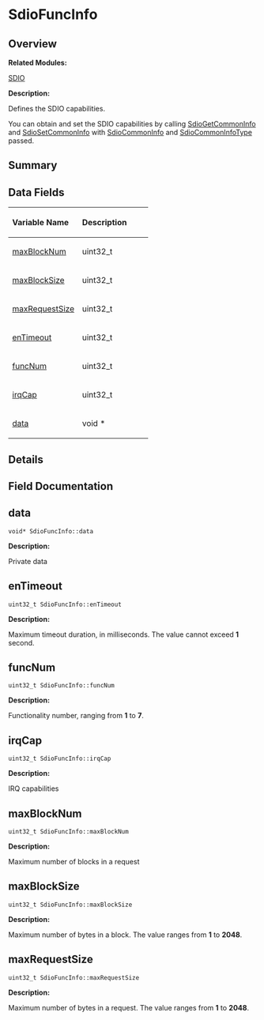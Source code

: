 # SdioFuncInfo<a name="EN-US_TOPIC_0000001055518126"></a>

## **Overview**<a name="section1072546208093536"></a>

**Related Modules:**

[SDIO](sdio.md)

**Description:**

Defines the SDIO capabilities. 

You can obtain and set the SDIO capabilities by calling  [SdioGetCommonInfo](sdio.md#gac5c6bf733ea9e4408fd1109b18741ce8)  and  [SdioSetCommonInfo](sdio.md#ga563b67c90fbb88075bf5a05d9b5d5706)  with  [SdioCommonInfo](sdiocommoninfo.md)  and  [SdioCommonInfoType](sdio.md#ga4037437ac001a9848dd242e8aa632678)  passed. 

## **Summary**<a name="section229400949093536"></a>

## Data Fields<a name="pub-attribs"></a>

<a name="table1195343884093536"></a>
<table><thead align="left"><tr id="row1547249317093536"><th class="cellrowborder" valign="top" width="50%" id="mcps1.1.3.1.1"><p id="p1320638981093536"><a name="p1320638981093536"></a><a name="p1320638981093536"></a>Variable Name</p>
</th>
<th class="cellrowborder" valign="top" width="50%" id="mcps1.1.3.1.2"><p id="p972004915093536"><a name="p972004915093536"></a><a name="p972004915093536"></a>Description</p>
</th>
</tr>
</thead>
<tbody><tr id="row276078657093536"><td class="cellrowborder" valign="top" width="50%" headers="mcps1.1.3.1.1 "><p id="p2082073570093536"><a name="p2082073570093536"></a><a name="p2082073570093536"></a><a href="sdiofuncinfo.md#a04d38dfd2a8d39a35eafcfc29b673e26">maxBlockNum</a></p>
</td>
<td class="cellrowborder" valign="top" width="50%" headers="mcps1.1.3.1.2 "><p id="p1023474434093536"><a name="p1023474434093536"></a><a name="p1023474434093536"></a>uint32_t </p>
</td>
</tr>
<tr id="row369928198093536"><td class="cellrowborder" valign="top" width="50%" headers="mcps1.1.3.1.1 "><p id="p134294344093536"><a name="p134294344093536"></a><a name="p134294344093536"></a><a href="sdiofuncinfo.md#af5f3459fa5c7b774f59b0dcd70b9a0b6">maxBlockSize</a></p>
</td>
<td class="cellrowborder" valign="top" width="50%" headers="mcps1.1.3.1.2 "><p id="p635360405093536"><a name="p635360405093536"></a><a name="p635360405093536"></a>uint32_t </p>
</td>
</tr>
<tr id="row682955634093536"><td class="cellrowborder" valign="top" width="50%" headers="mcps1.1.3.1.1 "><p id="p2015019149093536"><a name="p2015019149093536"></a><a name="p2015019149093536"></a><a href="sdiofuncinfo.md#a2b5bfbd05ef54dc65027068de0175d9e">maxRequestSize</a></p>
</td>
<td class="cellrowborder" valign="top" width="50%" headers="mcps1.1.3.1.2 "><p id="p1177409764093536"><a name="p1177409764093536"></a><a name="p1177409764093536"></a>uint32_t </p>
</td>
</tr>
<tr id="row868500515093536"><td class="cellrowborder" valign="top" width="50%" headers="mcps1.1.3.1.1 "><p id="p411449086093536"><a name="p411449086093536"></a><a name="p411449086093536"></a><a href="sdiofuncinfo.md#a85c9b17ab885cb72eab7ded6e49d8476">enTimeout</a></p>
</td>
<td class="cellrowborder" valign="top" width="50%" headers="mcps1.1.3.1.2 "><p id="p2103821144093536"><a name="p2103821144093536"></a><a name="p2103821144093536"></a>uint32_t </p>
</td>
</tr>
<tr id="row1236969985093536"><td class="cellrowborder" valign="top" width="50%" headers="mcps1.1.3.1.1 "><p id="p656510405093536"><a name="p656510405093536"></a><a name="p656510405093536"></a><a href="sdiofuncinfo.md#a7d99a390cc82cdccda84122580f20e2b">funcNum</a></p>
</td>
<td class="cellrowborder" valign="top" width="50%" headers="mcps1.1.3.1.2 "><p id="p1781285017093536"><a name="p1781285017093536"></a><a name="p1781285017093536"></a>uint32_t </p>
</td>
</tr>
<tr id="row1157080353093536"><td class="cellrowborder" valign="top" width="50%" headers="mcps1.1.3.1.1 "><p id="p1217231305093536"><a name="p1217231305093536"></a><a name="p1217231305093536"></a><a href="sdiofuncinfo.md#aff0bdebbfd7969076ab2f9ccd2b1867c">irqCap</a></p>
</td>
<td class="cellrowborder" valign="top" width="50%" headers="mcps1.1.3.1.2 "><p id="p453589978093536"><a name="p453589978093536"></a><a name="p453589978093536"></a>uint32_t </p>
</td>
</tr>
<tr id="row1495252910093536"><td class="cellrowborder" valign="top" width="50%" headers="mcps1.1.3.1.1 "><p id="p2037392219093536"><a name="p2037392219093536"></a><a name="p2037392219093536"></a><a href="sdiofuncinfo.md#a3867493e7beca9cafb6833523f29ccda">data</a></p>
</td>
<td class="cellrowborder" valign="top" width="50%" headers="mcps1.1.3.1.2 "><p id="p386921025093536"><a name="p386921025093536"></a><a name="p386921025093536"></a>void * </p>
</td>
</tr>
</tbody>
</table>

## **Details**<a name="section41899832093536"></a>

## **Field Documentation**<a name="section380865490093536"></a>

## data<a name="a3867493e7beca9cafb6833523f29ccda"></a>

```
void* SdioFuncInfo::data
```

 **Description:**

Private data 

## enTimeout<a name="a85c9b17ab885cb72eab7ded6e49d8476"></a>

```
uint32_t SdioFuncInfo::enTimeout
```

 **Description:**

Maximum timeout duration, in milliseconds. The value cannot exceed  **1**  second. 

## funcNum<a name="a7d99a390cc82cdccda84122580f20e2b"></a>

```
uint32_t SdioFuncInfo::funcNum
```

 **Description:**

Functionality number, ranging from  **1**  to  **7**. 

## irqCap<a name="aff0bdebbfd7969076ab2f9ccd2b1867c"></a>

```
uint32_t SdioFuncInfo::irqCap
```

 **Description:**

IRQ capabilities 

## maxBlockNum<a name="a04d38dfd2a8d39a35eafcfc29b673e26"></a>

```
uint32_t SdioFuncInfo::maxBlockNum
```

 **Description:**

Maximum number of blocks in a request 

## maxBlockSize<a name="af5f3459fa5c7b774f59b0dcd70b9a0b6"></a>

```
uint32_t SdioFuncInfo::maxBlockSize
```

 **Description:**

Maximum number of bytes in a block. The value ranges from  **1**  to  **2048**. 

## maxRequestSize<a name="a2b5bfbd05ef54dc65027068de0175d9e"></a>

```
uint32_t SdioFuncInfo::maxRequestSize
```

 **Description:**

Maximum number of bytes in a request. The value ranges from  **1**  to  **2048**. 

